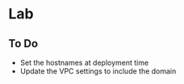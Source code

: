# Lab

## To Do
* Set the hostnames at deployment time
* Update the VPC settings to include the domain 
